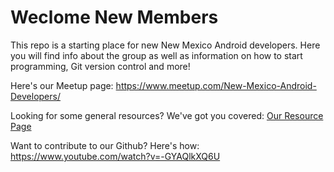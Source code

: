 # Weclome New Members

This repo is a starting place for new New Mexico Android developers. Here you will find info about the group as well as information on how to start programming, Git version control and more!

Here's our Meetup page:
https://www.meetup.com/New-Mexico-Android-Developers/

Looking for some general resources? We've got you covered:
[Our Resource Page](../docs/Resources)

Want to contribute to our Github? Here's how:
https://www.youtube.com/watch?v=-GYAQlkXQ6U

